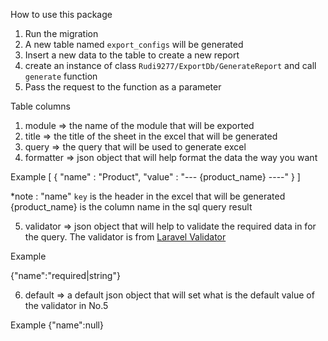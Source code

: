 How to use this package

1. Run the migration
2. A new table named `export_configs` will be generated
3. Insert a new data to the table to create a new report
4. create an instance of class `Rudi9277/ExportDb/GenerateReport` and call `generate` function
5. Pass the request to the function as a parameter

Table columns

1. module => the name of the module that will be exported
2. title => the title of the sheet in the excel that will be generated
3. query => the query that will be used to generate excel
4. formatter => json object that will help format the data the way you want

Example
[
{
"name" : "Product",
"value" : "--- {product_name} ----"
}
]

\*note :
"name" `key` is the header in the excel that will be generated
{product_name} is the column name in the sql query result

5. validator => json object that will help to validate the required data in for the query. The validator is from [Laravel Validator](https://laravel.com/docs/11.x/validation)

Example

{"name":"required|string"}

6. default => a default json object that will set what is the default value of the validator in No.5

Example
{"name":null}
